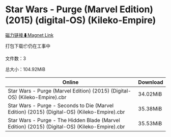 # Star Wars - Purge (Marvel Edition) (2015) (digital-OS) (Kileko-Empire)

[磁力链接⬇Magnet Link](magnet:?xt=urn:btih:9dff022b10fb54cc30c0bf3c2ca9adec2211a966&dn=Star%20Wars%20-%20Purge%20%28Marvel%20Edition%29%20%282015%29%20%28digital-OS%29%20%28Kileko-Empire%29)

打包下载📦仍在工事中

文件数：3

总大小：104.92MiB

Online | Download
--- | ---
Star Wars - Purge (Marvel Edition) (2015) (Digital-OS) (Kileko-Empire).cbr | 34.02MiB
Star Wars - Purge - Seconds to Die (Marvel Edition) (2015) (Digital-OS) (Kileko-Empire).cbr | 35.38MiB
Star Wars - Purge - The Hidden Blade (Marvel Edition) (2015) (Digital-OS) (Kileko-Empire).cbr | 35.53MiB